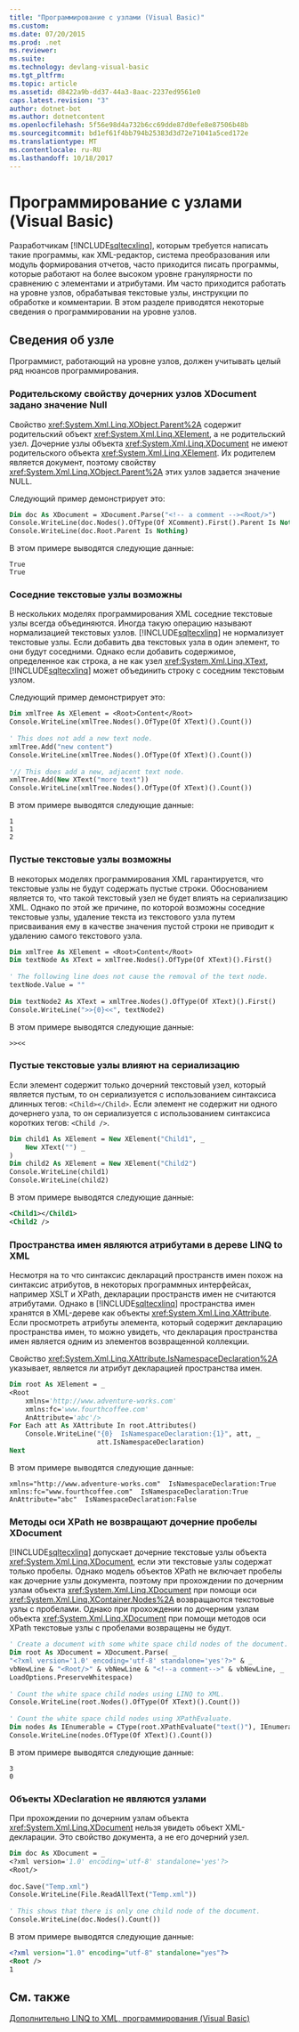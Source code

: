 ```yaml
---
title: "Программирование с узлами (Visual Basic)"
ms.custom: 
ms.date: 07/20/2015
ms.prod: .net
ms.reviewer: 
ms.suite: 
ms.technology: devlang-visual-basic
ms.tgt_pltfrm: 
ms.topic: article
ms.assetid: d8422a9b-dd37-44a3-8aac-2237ed9561e0
caps.latest.revision: "3"
author: dotnet-bot
ms.author: dotnetcontent
ms.openlocfilehash: 5f56e98d4a732b6cc69dde87d0efe8e87506b48b
ms.sourcegitcommit: bd1ef61f4bb794b25383d3d72e71041a5ced172e
ms.translationtype: MT
ms.contentlocale: ru-RU
ms.lasthandoff: 10/18/2017
---
```

# <a name="programming-with-nodes-visual-basic"></a>Программирование с узлами (Visual Basic)
Разработчикам [!INCLUDE[sqltecxlinq](~/includes/sqltecxlinq-md.md)], которым требуется написать такие программы, как XML-редактор, система преобразования или модуль формирования отчетов, часто приходится писать программы, которые работают на более высоком уровне гранулярности по сравнению с элементами и атрибутами. Им часто приходится работать на уровне узлов, обрабатывая текстовые узлы, инструкции по обработке и комментарии. В этом разделе приводятся некоторые сведения о программировании на уровне узлов.  
  
## <a name="node-details"></a>Сведения об узле  
 Программист, работающий на уровне узлов, должен учитывать целый ряд нюансов программирования.  
  
### <a name="parent-property-of-children-nodes-of-xdocument-is-set-to-null"></a>Родительскому свойству дочерних узлов XDocument задано значение Null  
 Свойство <xref:System.Xml.Linq.XObject.Parent%2A> содержит родительский объект <xref:System.Xml.Linq.XElement>, а не родительский узел. Дочерние узлы объекта <xref:System.Xml.Linq.XDocument> не имеют родительского объекта <xref:System.Xml.Linq.XElement>. Их родителем является документ, поэтому свойству <xref:System.Xml.Linq.XObject.Parent%2A> этих узлов задается значение NULL.  
  
 Следующий пример демонстрирует это:  
  
```vb  
Dim doc As XDocument = XDocument.Parse("<!-- a comment --><Root/>")  
Console.WriteLine(doc.Nodes().OfType(Of XComment).First().Parent Is Nothing)  
Console.WriteLine(doc.Root.Parent Is Nothing)  
```  
  
 В этом примере выводятся следующие данные:  
  
```  
True  
True  
```  
  
### <a name="adjacent-text-nodes-are-possible"></a>Соседние текстовые узлы возможны  
 В нескольких моделях программирования XML соседние текстовые узлы всегда объединяются. Иногда такую операцию называют нормализацией текстовых узлов. [!INCLUDE[sqltecxlinq](~/includes/sqltecxlinq-md.md)] не нормализует текстовые узлы. Если добавить два текстовых узла в один элемент, то они будут соседними. Однако если добавить содержимое, определенное как строка, а не как узел <xref:System.Xml.Linq.XText>, [!INCLUDE[sqltecxlinq](~/includes/sqltecxlinq-md.md)] может объединить строку с соседним текстовым узлом.  
  
 Следующий пример демонстрирует это:  
  
```vb  
Dim xmlTree As XElement = <Root>Content</Root>  
Console.WriteLine(xmlTree.Nodes().OfType(Of XText)().Count())  
  
' This does not add a new text node.  
xmlTree.Add("new content")  
Console.WriteLine(xmlTree.Nodes().OfType(Of XText)().Count())  
  
'// This does add a new, adjacent text node.  
xmlTree.Add(New XText("more text"))  
Console.WriteLine(xmlTree.Nodes().OfType(Of XText)().Count())  
```  
  
 В этом примере выводятся следующие данные:  
  
```  
1  
1  
2  
```  
  
### <a name="empty-text-nodes-are-possible"></a>Пустые текстовые узлы возможны  
 В некоторых моделях программирования XML гарантируется, что текстовые узлы не будут содержать пустые строки. Обоснованием является то, что такой текстовый узел не будет влиять на сериализацию XML. Однако по этой же причине, по которой возможны соседние текстовые узлы, удаление текста из текстового узла путем присваивания ему в качестве значения пустой строки не приводит к удалению самого текстового узла.  
  
```vb  
Dim xmlTree As XElement = <Root>Content</Root>  
Dim textNode As XText = xmlTree.Nodes().OfType(Of XText)().First()  
  
' The following line does not cause the removal of the text node.  
textNode.Value = ""  
  
Dim textNode2 As XText = xmlTree.Nodes().OfType(Of XText)().First()  
Console.WriteLine(">>{0}<<", textNode2)  
```  
  
 В этом примере выводятся следующие данные:  
  
```  
>><<  
```  
  
### <a name="an-empty-text-node-impacts-serialization"></a>Пустые текстовые узлы влияют на сериализацию  
 Если элемент содержит только дочерний текстовый узел, который является пустым, то он сериализуется с использованием синтаксиса длинных тегов: `<Child></Child>`. Если элемент не содержит ни одного дочернего узла, то он сериализуется c использованием синтаксиса коротких тегов: `<Child />`.  
  
```vb  
Dim child1 As XElement = New XElement("Child1", _  
    New XText("") _  
)  
Dim child2 As XElement = New XElement("Child2")  
Console.WriteLine(child1)  
Console.WriteLine(child2)  
```  
  
 В этом примере выводятся следующие данные:  
  
```xml  
<Child1></Child1>  
<Child2 />  
```  
  
### <a name="namespaces-are-attributes-in-the-linq-to-xml-tree"></a>Пространства имен являются атрибутами в дереве LINQ to XML  
 Несмотря на то что синтаксис деклараций пространств имен похож на синтаксис атрибутов, в некоторых программных интерфейсах, например XSLT и XPath, декларации пространств имен не считаются атрибутами. Однако в [!INCLUDE[sqltecxlinq](~/includes/sqltecxlinq-md.md)] пространства имен хранятся в XML-дереве как объекты <xref:System.Xml.Linq.XAttribute>. Если просмотреть атрибуты элемента, который содержит декларацию пространства имен, то можно увидеть, что декларация пространства имен является одним из элементов возвращенной коллекции.  
  
 Свойство <xref:System.Xml.Linq.XAttribute.IsNamespaceDeclaration%2A> указывает, является ли атрибут декларацией пространства имен.  
  
```vb  
Dim root As XElement = _   
<Root  
    xmlns='http://www.adventure-works.com'  
    xmlns:fc='www.fourthcoffee.com'  
    AnAttribute='abc'/>  
For Each att As XAttribute In root.Attributes()  
    Console.WriteLine("{0}  IsNamespaceDeclaration:{1}", att, _  
                      att.IsNamespaceDeclaration)  
Next  
```  
  
 В этом примере выводятся следующие данные:  
  
```  
xmlns="http://www.adventure-works.com"  IsNamespaceDeclaration:True  
xmlns:fc="www.fourthcoffee.com"  IsNamespaceDeclaration:True  
AnAttribute="abc"  IsNamespaceDeclaration:False  
```  
  
### <a name="xpath-axis-methods-do-not-return-child-white-space-of-xdocument"></a>Методы оси XPath не возвращают дочерние пробелы XDocument  
 [!INCLUDE[sqltecxlinq](~/includes/sqltecxlinq-md.md)] допускает дочерние текстовые узлы объекта <xref:System.Xml.Linq.XDocument>, если эти текстовые узлы содержат только пробелы. Однако модель объектов XPath не включает пробелы как дочерние узлы документа, поэтому при прохождении по дочерним узлам объекта <xref:System.Xml.Linq.XDocument> при помощи оси <xref:System.Xml.Linq.XContainer.Nodes%2A> возвращаются текстовые узлы с пробелами. Однако при прохождении по дочерним узлам объекта <xref:System.Xml.Linq.XDocument> при помощи методов оси XPath текстовые узлы с пробелами возвращены не будут.  
  
```vb  
' Create a document with some white space child nodes of the document.  
Dim root As XDocument = XDocument.Parse( _  
"<?xml version='1.0' encoding='utf-8' standalone='yes'?>" & _  
vbNewLine & "<Root/>" & vbNewLine & "<!--a comment-->" & vbNewLine, _  
LoadOptions.PreserveWhitespace)  
  
' Count the white space child nodes using LINQ to XML.  
Console.WriteLine(root.Nodes().OfType(Of XText)().Count())  
  
' Count the white space child nodes using XPathEvaluate.  
Dim nodes As IEnumerable = CType(root.XPathEvaluate("text()"), IEnumerable)  
Console.WriteLine(nodes.OfType(Of XText)().Count())  
```  
  
 В этом примере выводятся следующие данные:  
  
```  
3  
0  
```  
  
### <a name="xdeclaration-objects-are-not-nodes"></a>Объекты XDeclaration не являются узлами  
 При прохождении по дочерним узлам объекта <xref:System.Xml.Linq.XDocument> нельзя увидеть объект XML-декларации. Это свойство документа, а не его дочерний узел.  
  
```vb  
Dim doc As XDocument = _  
<?xml version='1.0' encoding='utf-8' standalone='yes'?>  
<Root/>  
  
doc.Save("Temp.xml")  
Console.WriteLine(File.ReadAllText("Temp.xml"))  
  
' This shows that there is only one child node of the document.  
Console.WriteLine(doc.Nodes().Count())  
```  
  
 В этом примере выводятся следующие данные:  
  
```xml  
<?xml version="1.0" encoding="utf-8" standalone="yes"?>  
<Root />  
1  
```  
  
## <a name="see-also"></a>См. также  
 [Дополнительно LINQ to XML, программирования (Visual Basic)](../../../../visual-basic/programming-guide/concepts/linq/advanced-linq-to-xml-programming.md)
